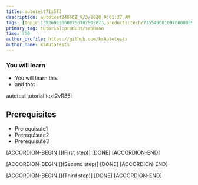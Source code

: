 ```yaml
---
title: autotest71z5f3
description: autotest24666Z_9/3/2020 9:01:37 AM
tags: [topic:139269250608756787992873,products:tech/73554900100700000996,tutorial:experience/advanced]
primary_tag: tutorial:product/sapHana
time: 750
author_profile: https://github.com/ksAutotests
author_name: ksAutotests
---
```

### You will learn
- You will learn this
- and that

autotest tutorial text2vR85i

## Prerequisites
- Prerequisute1
- Prerequisute2
- Prerequisute3

[ACCORDION-BEGIN [](First step)]
[DONE]
[ACCORDION-END]

[ACCORDION-BEGIN [](Second step)]
[DONE]
[ACCORDION-END]

[ACCORDION-BEGIN [](Third step)]
[DONE]
[ACCORDION-END]

